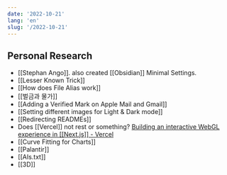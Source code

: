 ```yaml
---
date: '2022-10-21'
lang: 'en'
slug: '/2022-10-21'
---
```


## Personal Research

- [[Stephan Ango]]. also created [[Obsidian]] Minimal Settings.
- [[Lesser Known Trick]]
- [[How does File Alias work]]
- [[벌금과 물가]]
- [[Adding a Verified Mark on Apple Mail and Gmail]]
- [[Setting different images for Light & Dark mode]]
- [[Redirecting READMEs]]
- Does [[Vercel]] not rest or something? [Building an interactive WebGL experience in [[Next.js]] - Vercel](https://vercel.com/blog/building-an-interactive-webgl-experience-in-next-js)
- [[Curve Fitting for Charts]]
- [[Palantir]]
- [[AIs.txt]]
- [[3D]]

